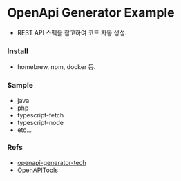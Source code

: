 # OpenApi Generator Example
- REST API 스펙을 참고하여 코드 자동 생성.


### Install
- homebrew, npm, docker 등.


### Sample
- java
- php
- typescript-fetch
- typescript-node
- etc...


### Refs
- [openapi-generator-tech](https://openapi-generator.tech/)
- [OpenAPITools](https://github.com/OpenAPITools/openapi-generator)
